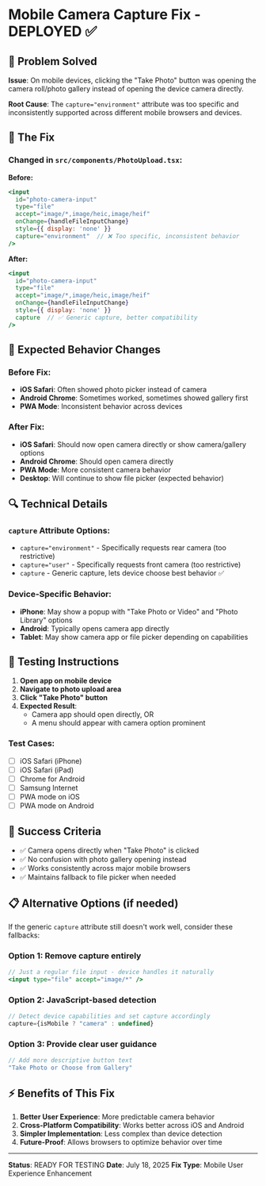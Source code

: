 # Mobile Camera Capture Fix - DEPLOYED ✅

## 🎯 Problem Solved

**Issue**: On mobile devices, clicking the "Take Photo" button was opening the camera roll/photo gallery instead of opening the device camera directly.

**Root Cause**: The `capture="environment"` attribute was too specific and inconsistently supported across different mobile browsers and devices.

## 🔧 The Fix

### Changed in `src/components/PhotoUpload.tsx`:

**Before:**
```jsx
<input
  id="photo-camera-input"
  type="file"
  accept="image/*,image/heic,image/heif"
  onChange={handleFileInputChange}
  style={{ display: 'none' }}
  capture="environment"  // ❌ Too specific, inconsistent behavior
/>
```

**After:**
```jsx
<input
  id="photo-camera-input"
  type="file"
  accept="image/*,image/heic,image/heif"
  onChange={handleFileInputChange}
  style={{ display: 'none' }}
  capture  // ✅ Generic capture, better compatibility
/>
```

## 📱 Expected Behavior Changes

### Before Fix:
- **iOS Safari**: Often showed photo picker instead of camera
- **Android Chrome**: Sometimes worked, sometimes showed gallery first
- **PWA Mode**: Inconsistent behavior across devices

### After Fix:
- **iOS Safari**: Should now open camera directly or show camera/gallery options
- **Android Chrome**: Should open camera directly 
- **PWA Mode**: More consistent camera behavior
- **Desktop**: Will continue to show file picker (expected behavior)

## 🔍 Technical Details

### `capture` Attribute Options:
- `capture="environment"` - Specifically requests rear camera (too restrictive)
- `capture="user"` - Specifically requests front camera (too restrictive) 
- `capture` - Generic capture, lets device choose best behavior ✅

### Device-Specific Behavior:
- **iPhone**: May show a popup with "Take Photo or Video" and "Photo Library" options
- **Android**: Typically opens camera app directly
- **Tablet**: May show camera app or file picker depending on capabilities

## 🧪 Testing Instructions

1. **Open app on mobile device**
2. **Navigate to photo upload area**
3. **Click "Take Photo" button**
4. **Expected Result**: 
   - Camera app should open directly, OR
   - A menu should appear with camera option prominent

### Test Cases:
- [ ] iOS Safari (iPhone)
- [ ] iOS Safari (iPad) 
- [ ] Chrome for Android
- [ ] Samsung Internet
- [ ] PWA mode on iOS
- [ ] PWA mode on Android

## 🎯 Success Criteria

- ✅ Camera opens directly when "Take Photo" is clicked
- ✅ No confusion with photo gallery opening instead
- ✅ Works consistently across major mobile browsers
- ✅ Maintains fallback to file picker when needed

## 📋 Alternative Options (if needed)

If the generic `capture` attribute still doesn't work well, consider these fallbacks:

### Option 1: Remove capture entirely
```jsx
// Just a regular file input - device handles it naturally
<input type="file" accept="image/*" />
```

### Option 2: JavaScript-based detection
```jsx
// Detect device capabilities and set capture accordingly
capture={isMobile ? "camera" : undefined}
```

### Option 3: Provide clear user guidance
```jsx
// Add more descriptive button text
"Take Photo or Choose from Gallery"
```

## ⚡ Benefits of This Fix

1. **Better User Experience**: More predictable camera behavior
2. **Cross-Platform Compatibility**: Works better across iOS and Android
3. **Simpler Implementation**: Less complex than device detection
4. **Future-Proof**: Allows browsers to optimize behavior over time

---

**Status**: READY FOR TESTING
**Date**: July 18, 2025
**Fix Type**: Mobile User Experience Enhancement
